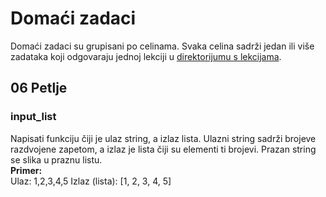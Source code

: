 # Domaći zadaci

Domaći zadaci su grupisani po celinama. Svaka celina sadrži jedan ili više zadataka koji odgovaraju jednoj lekciji u [direktorijumu s lekcijama](https://github.com/lukin155/skola-programiranja/).

## 06 Petlje
### input_list
Napisati funkciju čiji je ulaz string, a izlaz lista. Ulazni string sadrži brojeve razdvojene zapetom, a izlaz je lista čiji su elementi ti brojevi. Prazan string se slika u praznu listu.  
**Primer:**  
Ulaz: 1,2,3,4,5
Izlaz (lista): [1, 2, 3, 4, 5]
